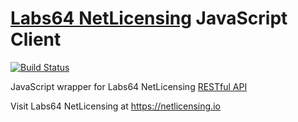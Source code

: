 # [Labs64 NetLicensing](https://netlicensing.io) JavaScript Client

[![Build Status](https://travis-ci.org/Labs64/NetLicensingClient-javascript.svg?branch=master)](https://travis-ci.org/Labs64/NetLicensingClient-javascript)

JavaScript wrapper for Labs64 NetLicensing [RESTful API](http://l64.cc/nl10)

Visit Labs64 NetLicensing at https://netlicensing.io
